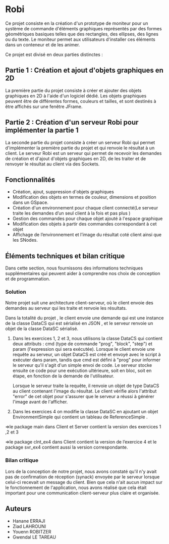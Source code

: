 # Robi

Ce projet consiste en la création d'un prototype de moniteur pour un système de commande d'éléments graphiques représentés par des formes géométriques basiques telles que des rectangles, des ellipses, des lignes ou du texte. Le moniteur permet aux utilisateurs d'installer ces éléments dans un conteneur et de les animer. 

 

Ce projet est divisé en deux parties distinctes :

## **Partie 1 : Création et ajout d'objets graphiques en 2D**

La première partie du projet consiste à créer et ajouter des objets graphiques en 2D à l'aide d'un logiciel dédié. Les objets graphiques peuvent être de différentes formes, couleurs et tailles, et sont destinés à être affichés sur une fenêtre JFrame.

## **Partie 2 : Création d'un serveur Robi pour implémenter la partie 1**

La seconde partie du projet consiste à créer un serveur Robi qui permet d'implémenter la première partie du projet et qui renvoie le résultat à un client. Le serveur Robi est un serveur  qui permet de recevoir les demandes de création et d'ajout d'objets graphiques en 2D, de les traiter et de renvoyer le résultat au client via des Sockets.

## **Fonctionnalités**

- Création, ajout, suppression d'objets graphiques
- Modification des objets en termes de couleur, dimensions et position dans un GSpace.
- Création d'un environnement pour chaque client connecté(Le serveur traite les demandes d’un seul client à la fois et pas plus )
- Gestion des commandes pour chaque objet ajouté à l'espace graphique
- Modification des objets à partir des commandes correspondant à cet objet
- Affichage de l’environnement  et l’image du résultat coté client ainsi que les SNodes.

## **Éléments techniques et bilan critique**

Dans cette section, nous fournissons des informations techniques supplémentaires qui peuvent aider à comprendre nos choix de conception et de programmation.

### Solution

Notre projet suit une architecture client-serveur, où le client envoie des demandes au serveur qui les traite et renvoie les résultats. 

Dans la totalité du projet , le client envoie une demande qui est une instance de la classe DataCS qui est sérialisé en JSON , et le serveur renvoie un objet de la classe DataSC sérialisé.

1.  Dans les exercices 1, 2 et 3, nous utilisons la classe DataCS qui contient deux attributs : cmd (type de commande "prog", "block", "step") et param (l'expression qui sera exécutée). Lorsque le client envoie une requête au serveur, un objet DataCS est créé et envoyé avec le script à exécuter dans param, tandis que cmd est défini à "prog" pour informer le serveur qu'il s'agit d'un simple envoi de code. Le serveur stocke ensuite ce code pour une exécution ultérieure, soit en bloc, soit en étape, en fonction de la demande de l'utilisateur.
    
    Lorsque le serveur traite la requête, il renvoie un objet de type DataCS au client contenant l'image du résultat. Le client vérifie alors l'attribut "error" de cet objet pour s'assurer que le serveur a réussi à générer l'image avant de l'afficher.
    
2. Dans les exercices 4  on modifie la classe DataSC en ajoutant un objet EnvironmentSimple qui contient un tableau de ReferenceSimple .

⇒le package main dans Client et Server contient la version des exercices 1 ,2 et 3

⇒le package clnt_ex4 dans  Client contient la version de l’exercice 4 et le package svr_ex4 contient aussi la version correspondante. 

### **Bilan critique**

Lors de la conception de notre projet, nous avons constaté qu'il n'y avait pas de confirmation de réception (synack) envoyée par le serveur lorsque celui-ci recevait un message du client. Bien que cela n'ait aucun impact sur le fonctionnement de l'application, nous avons réalisé que cela était important pour une communication client-serveur plus claire et organisée.

## **Auteurs**

- Hanane ERRAJI
- Ziad LAHROUNI
- Youenn ROBITZER
- Gwendal LE TAREAU